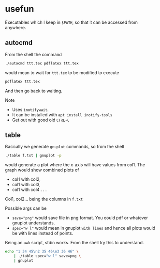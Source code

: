 # usefun

Executables which I keep in `$PATH`,
so that it can be accessed from anywhere.

## autocmd

From the shell the command
```sh
./autocmd ttt.tex pdflatex ttt.tex
```
would mean to wait for `ttt.tex` to be modified
to execute
```sh
pdflatex ttt.tex
```
And then go back to waiting.

Note
* Uses `inotifywait`.
* It can be installed with 
	`apt install inotify-tools`
* Get out with good old `CTRL-C`

## table

Basically we generate `gnuplot` commands,
so from the shell
```sh
./table f.txt | gnuplot -p
```
would generate a plot where the
x-axis will have values from col1.
The graph would show combined plots of
* col1 with col2,
* col1 with col3,
* col1 with col4
.
.
.

Col1, col2... being the columns in `f.txt`

Possible args can be
* `save="png"`
	would save file in png format.
	You could pdf or whatever gnuplot understands.
* `spec="w l"` would mean in gnuplot `with lines`
	and hence all plots would be with lines instead
	of points.

Being an `awk` script, stdin works.
From the shell try this to understand.
```sh
echo "1 34 45\n2 35 46\n3 36 46" \
	| ./table spec="w l" save=png \
	| gnuplot
```
